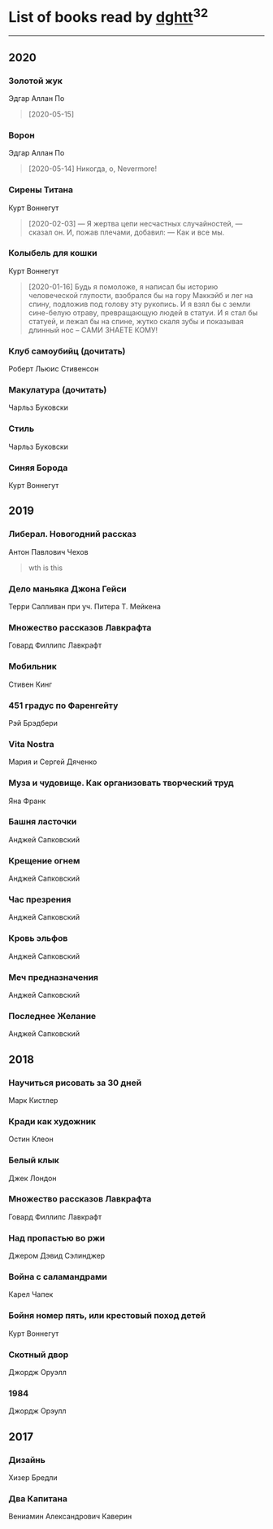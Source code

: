 # List of books read by [dghtt](http://vk.com/id233860015)<sup>32</sup>
---

## 2020

### Золотой жук
Эдгар Аллан По
> [2020-05-15] 


### Ворон
Эдгар Аллан По
> [2020-05-14] Никогда, о, Nevermore!


### Сирены Титана
Курт Воннегут
> [2020-02-03] — Я жертва цепи несчастных случайностей, — сказал он. И, пожав плечами, добавил: — Как и все мы.


### Колыбель для кошки
Курт Воннегут
> [2020-01-16] Будь я помоложе, я написал бы историю человеческой глупости, взобрался бы на гору Маккэйб и лег на спину, подложив под голову эту рукопись. И я взял бы с земли сине-белую отраву, превращающую людей в статуи. И я стал бы статуей, и лежал бы на спине, жутко скаля зубы и показывая длинный нос – САМИ ЗНАЕТЕ КОМУ!


### Клуб самоубийц (дочитать)
Роберт Льюис Стивенсон


### Макулатура (дочитать)
Чарльз Буковски


### Стиль
Чарльз Буковски


### Синяя Борода
Курт Воннегут



## 2019

### Либерал. Новогодний рассказ
Антон Павлович Чехов
> wth is this


### Дело маньяка Джона Гейси
Терри Салливан при уч. Питера Т. Мейкена


### Множество рассказов Лавкрафта
Говард Филлипс Лавкрафт


### Мобильник
Стивен Кинг


### 451 градус по Фаренгейту
Рэй Брэдбери


### Vita Nostra
Мария и Сергей Дяченко


### Муза и чудовище. Как организовать творческий труд
Яна Франк


### Башня ласточки
Анджей Сапковский


### Крещение огнем
Анджей Сапковский


### Час презрения
Анджей Сапковский


### Кровь эльфов
Анджей Сапковский


### Меч предназначения
Анджей Сапковский


### Последнее Желание
Анджей Сапковский



## 2018

### Научиться рисовать за 30 дней
Марк Кистлер


### Кради как художник
Остин Клеон


### Белый клык
Джек Лондон


### Множество рассказов Лавкрафта
Говард Филлипс Лавкрафт


### Над пропастью во ржи
Джером Дэвид Сэлинджер


### Война с саламандрами
Карел Чапек


### Бойня номер пять, или крестовый поход детей
Курт Воннегут


### Скотный двор
Джордж Оруэлл


### 1984
Джордж Орэулл



## 2017

### Дизайнь
Хизер Бредли


### Два Капитана
Вениамин Александрович Каверин



